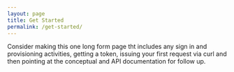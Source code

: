 ```yaml
---
layout: page
title: Get Started
permalink: /get-started/
---
```


Consider making this one long form page tht includes any sign in and provisioning activities, getting a token, issuing your first request via curl and then pointing at the conceptual and API documentation for follow up.